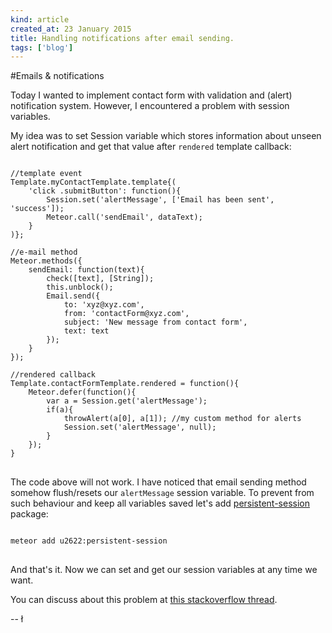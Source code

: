 ```yaml
---
kind: article
created_at: 23 January 2015
title: Handling notifications after email sending.
tags: ['blog']
---
```


#Emails & notifications

Today I wanted to implement contact form with validation and (alert) notification system. However, I encountered a problem with session variables.

My idea was to set Session variable which stores information about unseen alert notification and get that value after `rendered` template callback:

<pre>
<code class="javascript">
//template event
Template.myContactTemplate.template{(
	'click .submitButton': function(){
		Session.set('alertMessage', ['Email has been sent', 'success']);
		Meteor.call('sendEmail', dataText);
	}
)};

//e-mail method
Meteor.methods({
	sendEmail: function(text){
		check([text], [String]);
		this.unblock();
		Email.send({
			to: 'xyz@xyz.com',
			from: 'contactForm@xyz.com',
			subject: 'New message from contact form',
			text: text
		});
	}
});

//rendered callback
Template.contactFormTemplate.rendered = function(){
	Meteor.defer(function(){
		var a = Session.get('alertMessage');
		if(a){
			throwAlert(a[0], a[1]);	//my custom method for alerts
			Session.set('alertMessage', null);		
		}
	});
}
</code>
</pre>

The code above will not work. I have noticed that email sending method somehow flush/resets our `alertMessage` session variable. To prevent from such behaviour and keep all variables saved let's add [persistent-session](https://github.com/okgrow/meteor-persistent-session) package:

<pre>
<code class="bash">
meteor add u2622:persistent-session
</code>
</pre>

And that's it. Now we can set and get our session variables at any time we want.

You can discuss about this problem at [this stackoverflow thread](http://stackoverflow.com/questions/28084160/session-variable-unset-after-sending-email).

-- ł